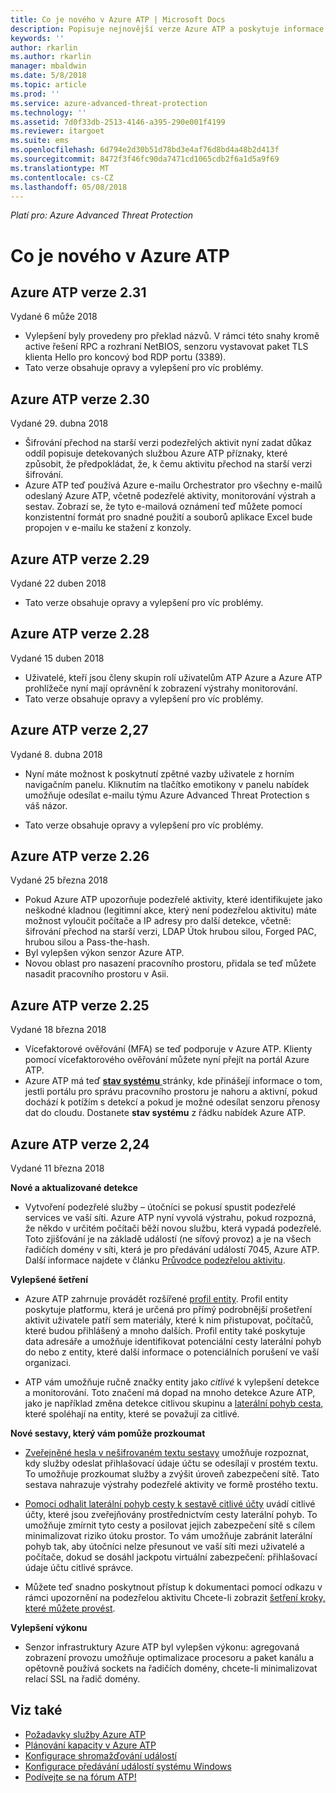 ```yaml
---
title: Co je nového v Azure ATP | Microsoft Docs
description: Popisuje nejnovější verze Azure ATP a poskytuje informace o tom, co je nového v každé verzi.
keywords: ''
author: rkarlin
ms.author: rkarlin
manager: mbaldwin
ms.date: 5/8/2018
ms.topic: article
ms.prod: ''
ms.service: azure-advanced-threat-protection
ms.technology: ''
ms.assetid: 7d0f33db-2513-4146-a395-290e001f4199
ms.reviewer: itargoet
ms.suite: ems
ms.openlocfilehash: 6d794e2d30b51d78bd3e4af76d8bd4a48b2d413f
ms.sourcegitcommit: 8472f3f46fc90da7471cd1065cdb2f6a1d5a9f69
ms.translationtype: MT
ms.contentlocale: cs-CZ
ms.lasthandoff: 05/08/2018
---
```

*Platí pro: Azure Advanced Threat Protection*


# <a name="whats-new-in-azure-atp"></a>Co je nového v Azure ATP 



## <a name="azure-atp-release-231"></a>Azure ATP verze 2.31

Vydané 6 může 2018
 
- Vylepšení byly provedeny pro překlad názvů. V rámci této snahy kromě active řešení RPC a rozhraní NetBIOS, senzoru vystavovat paket TLS klienta Hello pro koncový bod RDP portu (3389). 
- Tato verze obsahuje opravy a vylepšení pro víc problémy. 

## <a name="azure-atp-release-230"></a>Azure ATP verze 2.30

Vydané 29. dubna 2018
 
- Šifrování přechod na starší verzi podezřelých aktivit nyní zadat důkaz oddíl popisuje detekovaných službou Azure ATP příznaky, které způsobit, že předpokládat, že, k čemu aktivitu přechod na starší verzi šifrování. 
-   Azure ATP teď používá Azure e-mailu Orchestrator pro všechny e-mailů odeslaný Azure ATP, včetně podezřelé aktivity, monitorování výstrah a sestav. Zobrazí se, že tyto e-mailová oznámení teď můžete pomocí konzistentní formát pro snadné použití a souborů aplikace Excel bude propojen v e-mailu ke stažení z konzoly.
 
 

## <a name="azure-atp-release-229"></a>Azure ATP verze 2.29

Vydané 22 duben 2018
 
- Tato verze obsahuje opravy a vylepšení pro víc problémy. 
 
 
## <a name="azure-atp-release-228"></a>Azure ATP verze 2.28

Vydané 15 duben 2018
 
-   Uživatelé, kteří jsou členy skupin rolí uživatelům ATP Azure a Azure ATP prohlížeče nyní mají oprávnění k zobrazení výstrahy monitorování.
- Tato verze obsahuje opravy a vylepšení pro víc problémy. 


## <a name="azure-atp-release-227"></a>Azure ATP verze 2,27

Vydané 8. dubna 2018

- Nyní máte možnost k poskytnutí zpětné vazby uživatele z horním navigačním panelu. Kliknutím na tlačítko emotikony v panelu nabídek umožňuje odesílat e-mailu týmu Azure Advanced Threat Protection s váš názor.

- Tato verze obsahuje opravy a vylepšení pro víc problémy. 
 

## <a name="azure-atp-release-226"></a>Azure ATP verze 2.26

Vydané 25 března 2018

- Pokud Azure ATP upozorňuje podezřelé aktivity, které identifikujete jako neškodné kladnou (legitimní akce, který není podezřelou aktivitu) máte možnost vyloučit počítače a IP adresy pro další detekce, včetně: šifrování přechod na starší verzi, LDAP Útok hrubou silou, Forged PAC, hrubou silou a Pass-the-hash.
-   Byl vylepšen výkon senzor Azure ATP.
-   Novou oblast pro nasazení pracovního prostoru, přidala se teď můžete nasadit pracovního prostoru v Asii. 


## <a name="azure-atp-release-225"></a>Azure ATP verze 2.25

Vydané 18 března 2018

- Vícefaktorové ověřování (MFA) se teď podporuje v Azure ATP. Klienty pomocí vícefaktorového ověřování můžete nyní přejít na portál Azure ATP.
- Azure ATP má teď [ **stav systému** ](https://health.atp.azure.com/) stránky, kde přinášejí informace o tom, jestli portálu pro správu pracovního prostoru je nahoru a aktivní, pokud dochází k potížím s detekcí a pokud je možné odesílat senzoru přenosy dat do cloudu. Dostanete **stav systému** z řádku nabídek Azure ATP.


## <a name="azure-atp-release-224"></a>Azure ATP verze 2,24

Vydané 11 března 2018

**Nové a aktualizované detekce**
  - Vytvoření podezřelé služby – útočníci se pokusí spustit podezřelé services ve vaší síti. Azure ATP nyní vyvolá výstrahu, pokud rozpozná, že někdo v určitém počítači běží novou službu, která vypadá podezřelé. Toto zjišťování je na základě událostí (ne síťový provoz) a je na všech řadičích domény v síti, která je pro předávání událostí 7045, Azure ATP. Další informace najdete v článku [Průvodce podezřelou aktivitu](suspicious-activity-guide.md).

**Vylepšené šetření**
  - Azure ATP zahrnuje provádět rozšířené [profil entity](entity-profiles.md). Profil entity poskytuje platformu, která je určená pro přímý podrobnější prošetření aktivit uživatele patří sem materiály, které k nim přistupovat, počítačů, které budou přihlášený a mnoho dalších. Profil entity také poskytuje data adresáře a umožňuje identifikovat potenciální cesty laterální pohyb do nebo z entity, které další informace o potenciálních porušení ve vaší organizaci.

  - ATP vám umožňuje ručně značky entity jako *citlivé* k vylepšení detekce a monitorování. Toto značení má dopad na mnoho detekce Azure ATP, jako je například změna detekce citlivou skupinu a [laterální pohyb cesta](use-case-lateral-movement-path.md), které spoléhají na entity, které se považují za citlivé.

**Nové sestavy, který vám pomůže prozkoumat**
  - [Zveřejněné hesla v nešifrovaném textu sestavy](reports.md) umožňuje rozpoznat, kdy služby odeslat přihlašovací údaje účtu se odesílají v prostém textu. To umožňuje prozkoumat služby a zvýšit úroveň zabezpečení sítě. Tato sestava nahrazuje výstrahy podezřelé aktivity ve formě prostého textu.
  - [Pomoci odhalit laterální pohyb cesty k sestavě citlivé účty](reports.md) uvádí citlivé účty, které jsou zveřejňovány prostřednictvím cesty laterální pohyb. To umožňuje zmírnit tyto cesty a posilovat jejich zabezpečení sítě s cílem minimalizovat riziko útoku prostor. To vám umožňuje zabránit laterální pohyb tak, aby útočníci nelze přesunout ve vaší síti mezi uživatelé a počítače, dokud se dosáhl jackpotu virtuální zabezpečení: přihlašovací údaje účtu citlivé správce.

- Můžete teď snadno poskytnout přístup k dokumentaci pomocí odkazu v rámci upozornění na podezřelou aktivitu Chcete-li zobrazit [šetření kroky, které můžete provést](suspicious-activity-guide.md). 

**Vylepšení výkonu**
 -  Senzor infrastruktury Azure ATP byl vylepšen výkonu: agregovaná zobrazení provozu umožňuje optimalizace procesoru a paket kanálu a opětovně používá sockets na řadičích domény, chcete-li minimalizovat relací SSL na řadič domény.

## <a name="see-also"></a>Viz také
- [Požadavky služby Azure ATP](atp-prerequisites.md)
- [Plánování kapacity v Azure ATP](atp-capacity-planning.md)
- [Konfigurace shromažďování událostí](configure-event-collection.md)
- [Konfigurace předávání událostí systému Windows](configure-event-forwarding.md#configuring-windows-event-forwarding)
- [Podívejte se na fórum ATP!](https://aka.ms/azureatpcommunity)